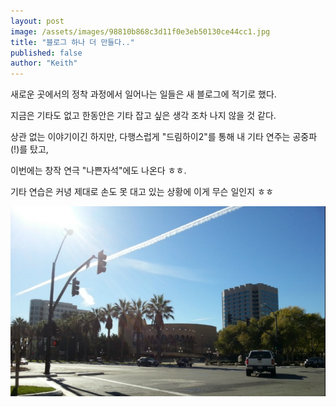 ```yaml
---
layout: post
image: /assets/images/98810b868c3d11f0e3eb50130ce44cc1.jpg
title: "블로그 하나 더 만들다.."
published: false
author: "Keith"
---
```



새로운 곳에서의 정착 과정에서 일어나는 일들은 새 블로그에 적기로 했다.




지금은 기타도 없고 한동안은 기타 잡고 싶은 생각 조차 나지 않을 것 같다.




상관 없는 이야기이긴 하지만, 다행스럽게 "드림하이2"를 통해 내 기타 연주는 공중파(!)를 탔고,

이번에는 창작 연극 "나쁜자석"에도 나온다 ㅎㅎ.




기타 연습은 커녕 제대로 손도 못 대고 있는 상황에 이게 무슨 일인지 ㅎㅎ






![image](/assets/images/98810b868c3d11f0e3eb50130ce44cc1.jpg)





